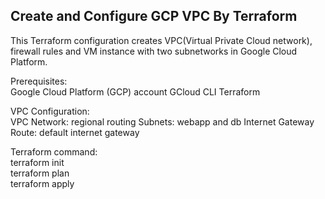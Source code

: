 ## Create and Configure GCP VPC By Terraform
This Terraform configuration creates VPC(Virtual Private Cloud network), firewall rules and VM instance with two subnetworks in Google Cloud Platform. 

Prerequisites:  
Google Cloud Platform (GCP) account
GCloud CLI
Terraform

VPC Configuration:  
VPC Network: regional routing 
Subnets: webapp and db
Internet Gateway Route: default internet gateway

Terraform command:  
terraform init  
terraform plan  
terraform apply
